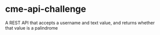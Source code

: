 # cme-api-challenge
A REST API that accepts a username and text value, and returns whether that value is a palindrome
